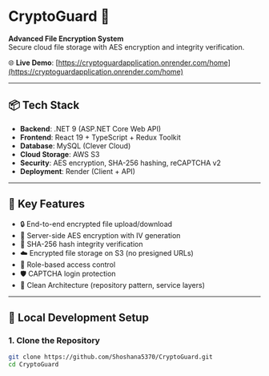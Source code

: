 # CryptoGuard 🔐  
**Advanced File Encryption System**  
Secure cloud file storage with AES encryption and integrity verification.

🌐 **Live Demo**: [https://cryptoguardapplication.onrender.com/home](https://cryptoguardapplication.onrender.com/home)

---

## 📦 Tech Stack

- **Backend**: .NET 9 (ASP.NET Core Web API)
- **Frontend**: React 19 + TypeScript + Redux Toolkit
- **Database**: MySQL (Clever Cloud)
- **Cloud Storage**: AWS S3
- **Security**: AES encryption, SHA-256 hashing, reCAPTCHA v2
- **Deployment**: Render (Client + API)

---

## 🔐 Key Features

- 🔒 End-to-end encrypted file upload/download
- 🔑 Server-side AES encryption with IV generation
- 🧮 SHA-256 hash integrity verification
- ☁️ Encrypted file storage on S3 (no presigned URLs)
- 👥 Role-based access control
- 🛡️ CAPTCHA login protection
- 🧱 Clean Architecture (repository pattern, service layers)

---

## 🧪 Local Development Setup

### 1. Clone the Repository

```bash
git clone https://github.com/Shoshana5370/CryptoGuard.git
cd CryptoGuard

